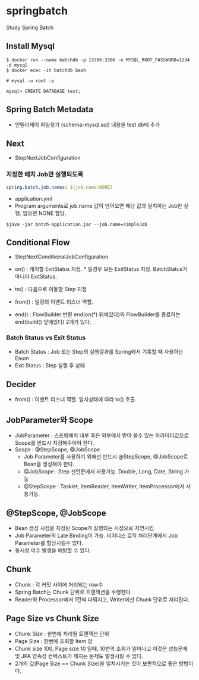 # springbatch
Study Spring Batch

## Install Mysql
```shell script
$ docker run --name batchdb -p 13306:3306 -e MYSQL_ROOT_PASSWORD=1234 -d mysql
$ docker exec -it batchdb bash

# mysql -u root -p

mysql> CREATE DATABASE test;
```

## Spring Batch Metadata
- 인텔리제이 파일찾기 (schema-mysql.sql) 내용을 test db에 추가

## Next
- StepNextJobConfiguration

### 지정한 배치 Job만 실행되도록
```yaml
spring.batch.job.names: ${job.name:NONE}
```
- application.yml
- Program arguments로 job.name 값이 넘어오면 해당 값과 일치하는 Job만 실행. 없으면 NONE 할당.

```shell script
$java -jar batch-application.jar --job.name=simpleJob
```

## Conditional Flow
- StepNextConditionalJobConfiguration

- on() : 캐치할 ExitStatus 지정. * 일경우 모든 ExitStatus 지정. BatchStatus가 아니라 ExitStatus.
- to() : 다음으로 이동할 Step 지정
- from() : 일정의 이벤트 리스너 역할.
- end() : FlowBuilder 반환 end(on(*) 뒤에있다)와 FlowBuilder를 종료하는 end(build() 앞에있다) 2개가 있다.

### Batch Status vs Exit Status
- Batch Status : Job 또는 Step의 실행결과를 Spring에서 기록할 때 사용하는 Enum
- Exit Status : Step 실행 후 상태

## Decider
- from() : 이벤트 리스너 역할. 일치상태에 따라 to() 호출.

## JobParameter와 Scope
- JobParameter : 스프링배치 내부 혹은 외부에서 받아 쓸수 있는 파라미터값으로 Scope를 반드시 지정해주어야 한다.
- Scope : @StepScope, @JobScope
    - Job Parameter를 사용하기 위해선 반드시 @StepScope, @JobScope로 Bean을 생성해야 한다.
    - @JobScope : Step 선언문에서 사용가능. Double, Long, Date, String 가능
    - @StepScope : Tasklet, ItemReader, ItemWriter, ItemProcessor에서 사용가능.

## @StepScope, @JobScope
- Bean 생성 시점을 지정된 Scope가 실행되는 시점으로 지연시킴
- Job Parameter의 Late Binding이 가능. 비지니스 로직 처리단계에서 Job Parameter를 할당시킬수 있다.
- 동시성 이슈 발생을 예방할 수 있다.

## Chunk
- Chunk : 각 커밋 사이에 처리되는 row수
- Spring Batch는 Chunk 단위로 트랜잭션을 수행한다
- Reader와 Processor에서 1건씩 다뤄지고, Writer에선 Chunk 단위로 처리된다.

## Page Size vs Chunk Size
- Chunk Size : 한번에 처리될 트랜잭션 단위
- Page Size : 한번에 조회할 Item 양
- Chunk size 100, Page size 10 일때, 10번의 조회가 일어나고 이것은 성능문제 및 JPA 영속성 컨텍스트가 깨지는 문제도 발생시킬 수 있다.
- 2개의 값(Page Size == Chunk Size)을 일치시키는 것이 보편적으로 좋은 방법이다.

